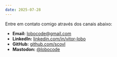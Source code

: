 ```yaml
---
date: 2025-07-28
---
```


Entre em contato comigo através dos canais abaixo:

- **Email:** [lobocode@gmail.com](mailto:lobocode@gmail.com)  
- **LinkedIn:** [linkedin.com/in/vitor-lobo](https://linkedin.com/in/vitor-lobo)  
- **GitHub:** [github.com/scovl](https://github.com/scovl)
- **Mastodon:** [@lobocode](https://hachyderm.io/@lobocode)